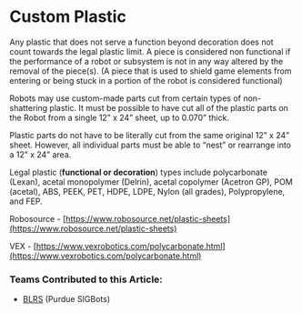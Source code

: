 # Custom Plastic

Any plastic that does not serve a function beyond decoration does not count towards the legal plastic limit. A piece is considered non functional if the performance of a robot or subsystem is not in any way altered by the removal of the piece(s). (A piece that is used to shield game elements from entering or being stuck in a portion of the robot is considered functional)

Robots may use custom-made parts cut from certain types of non-shattering plastic. It must be possible to have cut all of the plastic parts on the Robot from a single 12” x 24” sheet, up to 0.070” thick.

Plastic parts do not have to be literally cut from the same original 12” x 24” sheet. However, all individual parts must be able to “nest” or rearrange into a 12” x 24” area.&#x20;

Legal plastic (**functional or decoration**) types include polycarbonate (Lexan), acetal monopolymer (Delrin), acetal copolymer (Acetron GP), POM (acetal), ABS, PEEK, PET, HDPE, LDPE, Nylon (all grades), Polypropylene, and FEP.

Robosource - [https://www.robosource.net/plastic-sheets](https://www.robosource.net/plastic-sheets)

VEX - [https://www.vexrobotics.com/polycarbonate.html](https://www.vexrobotics.com/polycarbonate.html)

### Teams Contributed to this Article:

* [BLRS](https://purduesigbots.com/) (Purdue SIGBots)
